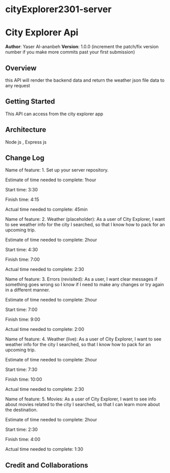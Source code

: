 # cityExplorer2301-server


# City Explorer Api

**Author**: Yaser Al-ananbeh
**Version**: 1.0.0 (increment the patch/fix version number if you make more commits past your first submission)

## Overview
<!-- Provide a high level overview of what this application is and why you are building it, beyond the fact that it's an assignment for this class. (i.e. What's your problem domain?) -->
this API will render the backend data and return the weather json file data to any request 

## Getting Started
<!-- What are the steps that a user must take in order to build this app on their own machine and get it running? -->
This API can access from the city explorer app
## Architecture
<!-- Provide a detailed description of the application design. What technologies (languages, libraries, etc) you're using, and any other relevant design information. -->
Node js , Express js
## Change Log
<!-- Use this area to document the iterative changes made to your application as each feature is successfully implemented. Use time stamps. Here's an example:

01-01-2001 4:59pm - Application now has a fully-functional express server, with a GET route for the location resource. -->

Name of feature: 1. Set up your server repository.

Estimate of time needed to complete: 1hour

Start time: 3:30

Finish time: 4:15

Actual time needed to complete: 45min

Name of feature: 2. Weather (placeholder): As a user of City Explorer, I want to see weather info for the city I searched, so that I know how to pack for an upcoming trip.

Estimate of time needed to complete: 2hour

Start time: 4:30

Finish time: 7:00

Actual time needed to complete: 2:30


Name of feature: 3. Errors (revisited): As a user, I want clear messages if something goes wrong so I know if I need to make any changes or try again in a different manner.

Estimate of time needed to complete: 2hour

Start time: 7:00

Finish time: 9:00

Actual time needed to complete: 2:00


Name of feature: 4. Weather (live): As a user of City Explorer, I want to see weather info for the city I searched, so that I know how to pack for an upcoming trip.

Estimate of time needed to complete: 2hour

Start time: 7:30

Finish time: 10:00

Actual time needed to complete: 2:30


Name of feature: 5. Movies: As a user of City Explorer, I want to see info about movies related to the city I searched, so that I can learn more about the destination.

Estimate of time needed to complete: 2hour

Start time: 2:30

Finish time: 4:00

Actual time needed to complete: 1:30

## Credit and Collaborations
<!-- Give credit (and a link) to other people or resources that helped you build this application. -->

